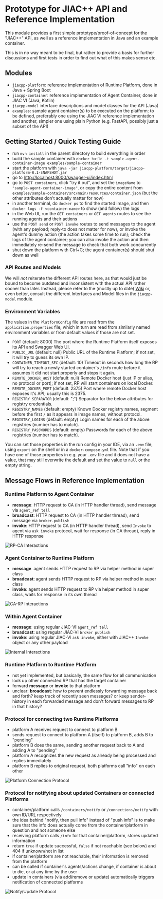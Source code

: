 # Prototype for JIAC++ API and Reference Implementation

This module provides a first simple prototype/proof-of-concept for the "JIAC++" API,
as well as a reference implementation in Java and an example container.

This is in no way meant to be final, but rather to provide a basis for further discussions
and first tests in order to find out what of this makes sense etc.


## Modules

* `jiacpp-platform`: reference implementation of Runtime Platform, done in Java + Spring Boot
* `jiacpp-container`: reference implementation of Agent Container, done in JIAC VI (Java, Kotlin)
* `jiacpp-model` interface descriptions and model classes for the API (Java)
* `examples`: sample agent container(s) to be executed on the platform; to be defined, preferably one using the JIAC VI reference implementation and another, simpler one using plain Python (e.g. FastAPI, possibly just a subset of the API)


## Getting Started / Quick Testing Guide

* run `mvn install` in the parent directory to build everything in order
* build the sample container with `docker build -t sample-agent-container-image examples/sample-container`
* start the platform with `java -jar jiacpp-platform/target/jiacpp-platform-0.1-SNAPSHOT.jar`
* go to <http://localhost:8000/swagger-ui/index.html>
* go to `POST containers`, click "try it out", and set the `imageName` to `"sample-agent-container-image"`, or copy the entire content from `examples/sample-container/src/main/resources/container.json` (but the other attributes don't actually matter for now)
* in another terminal, do `docker ps` to find the started image, and then `docker logs -f <container-name>` to show (and follow) the logs
* in the Web UI, run the `GET containers` or `GET agents` routes to see the running agents and their actions
* use the `POST send` or `POST invoke` routes to send messages to the agent (with any payload; reply-to does not matter for now), or invoke the agent's dummy action (the action takes some time to run); check the logs of the agent container; you can also invoke the action and then immediately re-send the message to check that both work concurrently
* shut down the platform with Ctrl+C; the agent container(s) should shut down as well

### API Routes and Models

We will _not_ reiterate the different API routes here, as that would just be bound to become outdated and 
inconsistent with the actual API rather sooner than later. Instead, please refer to the (mostly up to date)
[Wiki](https://gitlab.dai-labor.de/groups/jiacpp/-/wikis/API) or, even better, consult the different Interfaces
and Model files in the `jiacpp-model` module.

### Environment Variables

The values in the `PlatformConfig` file are read from the `application.properties` file, which in turn are read from similarly named environment variables or from default values if those are not set.

* `PORT` (default: 8000) The port where the Runtime Platform itself exposes its API and Swagger Web UI.
* `PUBLIC_URL` (default: null) Public URL of the Runtime Platform; if not set, it will try to guess its own IP.
* `CONTAINER_TIMEOUT_SEC` (default: 10) Timeout in seconds how long the RP will try to reach a newly started container's `/info` route before it assumes it did not start properly and stops it again.
* `REMOTE_DOCKER_HOST` (default: null) Remote Docker host (just IP or alias, no protocol or port); if not set, RP will start containers on local Docker.
* `REMOTE_DOCKER_PORT` (default: 2375) Port where remote Docker host exposes it's API; usually this is 2375. 
* `REGISTRY_SEPARATOR` (default: ";") Separator for the below attributes for registry credentials.
* `REGISTRY_NAMES` (default: empty) Known Docker registry names, segment before the first `/` as it appears in image names, without protocol.
* `REGISTRY_LOGINS` (default: empty) Login names for each of the above registries (number has to match).
* `REGISTRY_PASSWORDS` (default: empty) Passwords for each of the above registries (number has to match).

You can set those properties in the run config in your IDE, via an `.env` file, using `export` on the shell or in a `docker-compose.yml` file. Note that if you have one of those properties in e.g. your `.env` file and it does not have a value, that may still overwrite the default and set the value to `null` or the empty string.


## Message Flows in Reference Implementation

### Runtime Platform to Agent Container

* **message**: HTTP request to CA (in HTTP handler thread), send message via `agent_ref tell`
* **broadcast**: HTTP request to CA (in HTTP handler thread), send message via `broker.publish`
* **invoke**: HTTP request to CA (in HTTP handler thread), send `Invoke` to agent via `ask invoke` protocol, wait for response (in CA thread), reply in HTTP response

![RP-CA Interactions](doc/messages-rp-ca.png)

### Agent Container to Runtime Platform

* **message**: agent sends HTTP request to RP via helper method in super class
* **broadcast**: agent sends HTTP request to RP via helper method in super class
* **invoke**: agent sends HTTP request to RP via helper method in super class, waits for response in its own thread

![CA-RP Interactions](doc/messages-ca-rp.png)

### Within Agent Container

* **message**: using regular JIAC-VI `agent_ref tell`
* **broadcast**: using regular JIAC-VI `broker publish`
* **invoke**: using regular JIAC-VI `ask invoke`, either with JIAC++ `Invoke` object or any other payload

![Internal Interactions](doc/messages-internal.png)

### Runtime Platform to Runtime Platform 

* not yet implemented, but basically, the same flow for all communication
* look up other connected RP that has the target container
* forward **message** or **invoke** to that platform
* unclear: **broadcast**: how to prevent endlessly forwarding message back and forth? keep track of recently seen messages? or keep sender-history in each forwarded message and don't forward messages to RP in that history?

### Protocol for connecting two Runtime Platforms

* platform A receives request to connect to platform B
* sends request to connect to platform A (itself) to platform B, adds B to "pending"
* platform B does the same, sending another request back to A and adding A to "pending"
* platform A recognizes the new request as already being processed and replies immediately
* platform B replies to original request, both platforms call "info" on each other

![Platform Connection Protocol](doc/connect-platform.png)

### Protocol for notifying about updated Containers or connected Platforms

* container/platform calls `/containers/notify` or `/connections/notify` with own ID/URL respectively
* the idea behind "notify, then pull info" instead of "push info" is to make sure that the info does actually come from the container/platform in question and not someone else
* receiving platform calls `/info` for that container/platform, stores updated information
* return `true` if update successful, `false` if not reachable (see below) and 404 if unknown/not in list
* if container/platform are not reachable, their information is removed from the platform
* can be called if container's agents/actions change, if container is about to die, or at any time by the user
* update in containers (via add/remove or update) automatically triggers notification of connected platforms

![Notify/Update Protocol](doc/notify-update.png)
